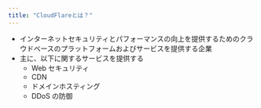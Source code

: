 ```yaml
---
title: "CloudFlareとは？"
---
```


- インターネットセキュリティとパフォーマンスの向上を提供するためのクラウドベースのプラットフォームおよびサービスを提供する企業
- 主に、以下に関するサービスを提供する
  - Web セキュリティ
  - CDN
  - ドメインホスティング
  - DDoS の防御

